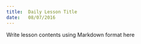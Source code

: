 ```yaml
---
title:  Daily Lesson Title
date:   08/07/2016
---
```


Write lesson contents using Markdown format here